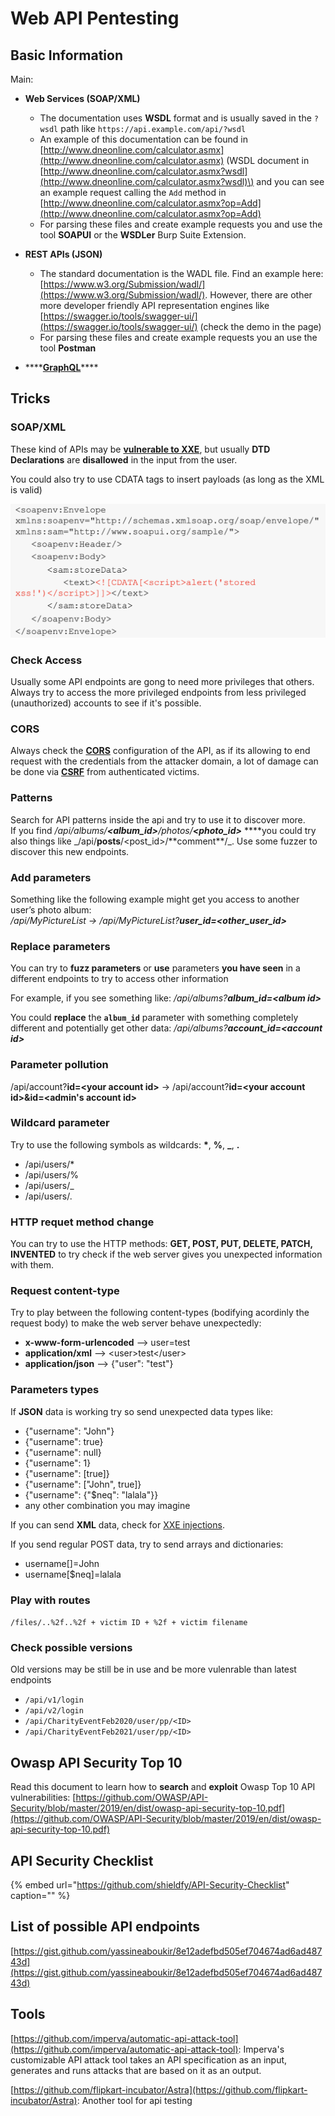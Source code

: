 # Web API Pentesting

## Basic Information

Main:

* **Web Services \(SOAP/XML\)**

  * The documentation uses **WSDL** format and is usually saved in the `?wsdl` path like `https://api.example.com/api/?wsdl`
  * An example of this documentation can be found in [http://www.dneonline.com/calculator.asmx](http://www.dneonline.com/calculator.asmx) \(WSDL document in [http://www.dneonline.com/calculator.asmx?wsdl](http://www.dneonline.com/calculator.asmx?wsdl)\) and you can see an example request calling the `Add` method in [http://www.dneonline.com/calculator.asmx?op=Add](http://www.dneonline.com/calculator.asmx?op=Add)
  * For parsing these files and create example requests you and use the tool **SOAPUI** or the **WSDLer** Burp Suite Extension.

 

* **REST APIs \(JSON\)**
  * The standard documentation is the WADL file. Find an example here: [https://www.w3.org/Submission/wadl/](https://www.w3.org/Submission/wadl/). However, there are other more developer friendly API representation engines like [https://swagger.io/tools/swagger-ui/](https://swagger.io/tools/swagger-ui/) \(check the demo in the page\)
  * For parsing these files and create example requests you an use the tool **Postman**
* \*\*\*\*[**GraphQL**](graphql.md)\*\*\*\*

## Tricks

### SOAP/XML

These kind of APIs may be [**vulnerable to XXE**](../../pentesting-web/xxe-xee-xml-external-entity.md), but usually **DTD Declarations** are **disallowed** in the input from the user.

You could also try to use CDATA tags to insert payloads \(as long as the XML is valid\)

![](../../.gitbook/assets/image%20%28537%29.png)

### Check Access

Usually some API endpoints are gong to need more privileges that others. Always try to access the more privileged endpoints from less privileged \(unauthorized\) accounts to see if it's possible.

### CORS

Always check the [**CORS**](../../pentesting-web/cors-bypass.md) configuration of the API, as if its allowing to end request with the credentials from the attacker domain, a lot of damage can be done via [**CSRF**](../../pentesting-web/csrf-cross-site-request-forgery.md) from authenticated victims.

### Patterns

Search for API patterns inside the api and try to use it to discover more.  
If you find _/api/albums/**&lt;album\_id&gt;**/photos/**&lt;photo\_id&gt;**_ **\*\*you could try also things like \_/api/**posts**/&lt;post\_id&gt;/**comment\*\*/\_. Use some fuzzer to discover this new endpoints.

### Add parameters

Something like the following example might get you access to another user’s photo album:  
_/api/MyPictureList → /api/MyPictureList?**user\_id=&lt;other\_user\_id&gt;**_

### Replace parameters

You can try to **fuzz parameters** or **use** parameters **you have seen** in a different endpoints to try to access other information

For example, if you see something like: _/api/albums?**album\_id=&lt;album id&gt;**_

You could **replace** the **`album_id`** parameter with something completely different and potentially get other data: _/api/albums?**account\_id=&lt;account id&gt;**_

### Parameter pollution

/api/account?**id=&lt;your account id&gt;** → /api/account?**id=&lt;your account id&gt;&id=&lt;admin's account id&gt;**

### Wildcard parameter

Try to use the following symbols as wildcards: **\***, **%**, **\_**, **.**

* /api/users/\*
* /api/users/%
* /api/users/\_
* /api/users/.

### HTTP requet method change

You can try to use the HTTP methods: **GET, POST, PUT, DELETE, PATCH, INVENTED** to try check if the web server gives you unexpected information with them.

### Request content-type

Try to play between the following content-types \(bodifying acordinly the request body\) to make the web server behave unexpectedly:

* **x-www-form-urlencoded** --&gt; user=test
* **application/xml** --&gt;  &lt;user&gt;test&lt;/user&gt;
* **application/json** --&gt;  {"user": "test"}

### Parameters types

If **JSON** data is working try so send unexpected data types like:

* {"username": "John"}
* {"username": true}
* {"username": null}
* {"username": 1}
* {"username": \[true\]}
* {"username": \["John", true\]}
* {"username": {"$neq": "lalala"}}
* any other combination you may imagine

If you can send **XML** data, check for [XXE injections](../../pentesting-web/xxe-xee-xml-external-entity.md).

If you send regular POST data, try to send arrays and dictionaries:

* username\[\]=John
* username\[$neq\]=lalala

### Play with routes

`/files/..%2f..%2f + victim ID + %2f + victim filename`

### Check possible versions

Old versions may be still be in use and be more vulenrable than latest endpoints

* `/api/v1/login`
* `/api/v2/login` 
* `/api/CharityEventFeb2020/user/pp/<ID>`
* `/api/CharityEventFeb2021/user/pp/<ID>`

## Owasp API Security Top 10

Read this document to learn how to **search** and **exploit** Owasp Top 10 API vulnerabilities: [https://github.com/OWASP/API-Security/blob/master/2019/en/dist/owasp-api-security-top-10.pdf](https://github.com/OWASP/API-Security/blob/master/2019/en/dist/owasp-api-security-top-10.pdf)

## API Security Checklist

{% embed url="https://github.com/shieldfy/API-Security-Checklist" caption="" %}

## List of possible API endpoints

[https://gist.github.com/yassineaboukir/8e12adefbd505ef704674ad6ad48743d](https://gist.github.com/yassineaboukir/8e12adefbd505ef704674ad6ad48743d)

## Tools

[https://github.com/imperva/automatic-api-attack-tool](https://github.com/imperva/automatic-api-attack-tool): Imperva's customizable API attack tool takes an API specification as an input, generates and runs attacks that are based on it as an output.

[https://github.com/flipkart-incubator/Astra](https://github.com/flipkart-incubator/Astra): Another tool for api testing

